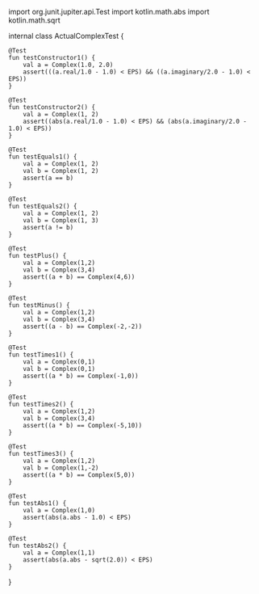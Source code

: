 import org.junit.jupiter.api.Test
import kotlin.math.abs
import kotlin.math.sqrt

internal class ActualComplexTest {

    @Test
    fun testConstructor1() {
        val a = Complex(1.0, 2.0)
        assert(((a.real/1.0 - 1.0) < EPS) && ((a.imaginary/2.0 - 1.0) < EPS))
    }

    @Test
    fun testConstructor2() {
        val a = Complex(1, 2)
        assert((abs(a.real/1.0 - 1.0) < EPS) && (abs(a.imaginary/2.0 - 1.0) < EPS))
    }

    @Test
    fun testEquals1() {
        val a = Complex(1, 2)
        val b = Complex(1, 2)
        assert(a == b)
    }

    @Test
    fun testEquals2() {
        val a = Complex(1, 2)
        val b = Complex(1, 3)
        assert(a != b)
    }

    @Test
    fun testPlus() {
        val a = Complex(1,2)
        val b = Complex(3,4)
        assert((a + b) == Complex(4,6))
    }

    @Test
    fun testMinus() {
        val a = Complex(1,2)
        val b = Complex(3,4)
        assert((a - b) == Complex(-2,-2))
    }

    @Test
    fun testTimes1() {
        val a = Complex(0,1)
        val b = Complex(0,1)
        assert((a * b) == Complex(-1,0))
    }

    @Test
    fun testTimes2() {
        val a = Complex(1,2)
        val b = Complex(3,4)
        assert((a * b) == Complex(-5,10))
    }

    @Test
    fun testTimes3() {
        val a = Complex(1,2)
        val b = Complex(1,-2)
        assert((a * b) == Complex(5,0))
    }

    @Test
    fun testAbs1() {
        val a = Complex(1,0)
        assert(abs(a.abs - 1.0) < EPS)
    }

    @Test
    fun testAbs2() {
        val a = Complex(1,1)
        assert(abs(a.abs - sqrt(2.0)) < EPS)
    }
}